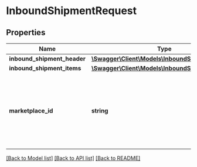 # InboundShipmentRequest

## Properties
Name | Type | Description | Notes
------------ | ------------- | ------------- | -------------
**inbound_shipment_header** | [**\Swagger\Client\Models\InboundShipmentHeader**](InboundShipmentHeader.md) |  | 
**inbound_shipment_items** | [**\Swagger\Client\Models\InboundShipmentItemList**](InboundShipmentItemList.md) |  | 
**marketplace_id** | **string** | A marketplace identifier. Specifies the marketplace where the product would be stored. | 

[[Back to Model list]](../../README.md#documentation-for-models) [[Back to API list]](../../README.md#documentation-for-api-endpoints) [[Back to README]](../../README.md)

